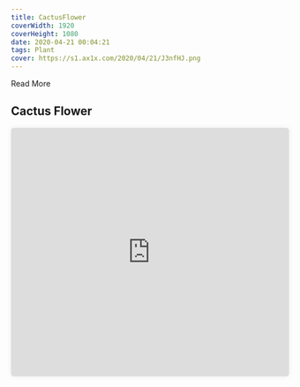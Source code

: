 ```yaml
---
title: CactusFlower
coverWidth: 1920
coverHeight: 1080
date: 2020-04-21 00:04:21
tags: Plant
cover: https://s1.ax1x.com/2020/04/21/J3nfHJ.png
---
```


Read More
<!-- more -->

## Cactus Flower

<iframe style="width:100%;height:450px;box-shadow:0px 0px 10px #eee;border-radius:5px" src="https://www.ddd.online/jq/webEdit/project/embedProject/vDn06MNw-jJ19DZao-bR8tTRiB-voFTzoya" frameborder="0" allowvr allowfullscreen mozallowfullscreen="true" webkitallowfullscreen="true" onmousewheel="">
</iframe>
